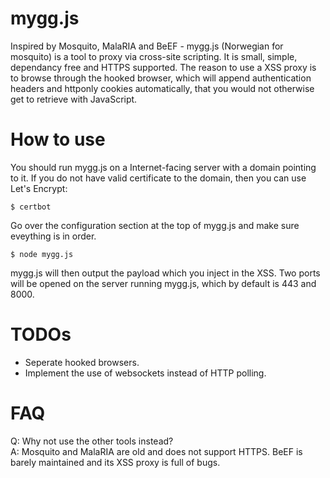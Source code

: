 # mygg.js
Inspired by Mosquito, MalaRIA and BeEF - mygg.js (Norwegian for mosquito) is a tool to proxy via cross-site scripting. It is small, simple, dependancy free and HTTPS supported. The reason to use a XSS proxy is to browse through the hooked browser, which will append authentication headers and httponly cookies automatically, that you would not otherwise get to retrieve with JavaScript.

# How to use
You should run mygg.js on a Internet-facing server with a domain pointing to it.
If you do not have valid certificate to the domain, then you can use Let's Encrypt:
```
$ certbot
```

Go over the configuration section at the top of mygg.js and make sure eveything is in order.
```
$ node mygg.js
```
mygg.js will then output the payload which you inject in the XSS. Two ports will be opened on the server running mygg.js, which by default is 443 and 8000. 

# TODOs

* Seperate hooked browsers.
* Implement the use of websockets instead of HTTP polling.

# FAQ
Q: Why not use the other tools instead?  
A: Mosquito and MalaRIA are old and does not support HTTPS. BeEF is barely maintained and its XSS proxy is full of bugs.  
